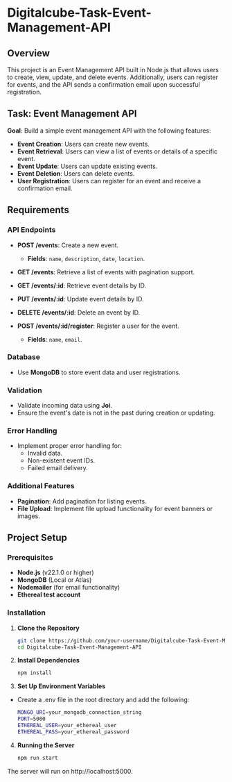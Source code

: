 # Digitalcube-Task-Event-Management-API

## Overview

This project is an Event Management API built in Node.js that allows users to create, view, update, and delete events. Additionally, users can register for events, and the API sends a confirmation email upon successful registration.

## Task: Event Management API

**Goal**: Build a simple event management API with the following features:
- **Event Creation**: Users can create new events.
- **Event Retrieval**: Users can view a list of events or details of a specific event.
- **Event Update**: Users can update existing events.
- **Event Deletion**: Users can delete events.
- **User Registration**: Users can register for an event and receive a confirmation email.

## Requirements

### API Endpoints

- **POST /events**: Create a new event.
  - **Fields**: `name`, `description`, `date`, `location`.
  
- **GET /events**: Retrieve a list of events with pagination support.
  
- **GET /events/:id**: Retrieve event details by ID.
  
- **PUT /events/:id**: Update event details by ID.
  
- **DELETE /events/:id**: Delete an event by ID.
  
- **POST /events/:id/register**: Register a user for the event.
  - **Fields**: `name`, `email`.

### Database

- Use **MongoDB** to store event data and user registrations.

### Validation

- Validate incoming data using **Joi**.
- Ensure the event's date is not in the past during creation or updating.

### Error Handling

- Implement proper error handling for:
  - Invalid data.
  - Non-existent event IDs.
  - Failed email delivery.

### Additional Features

- **Pagination**: Add pagination for listing events.
- **File Upload**: Implement file upload functionality for event banners or images.

## Project Setup

### Prerequisites

- **Node.js** (v22.1.0 or higher)
- **MongoDB** (Local or Atlas)
- **Nodemailer** (for email functionality)
- **Ethereal test account**

### Installation

1. **Clone the Repository**

   ```bash
   git clone https://github.com/your-username/Digitalcube-Task-Event-Management-API.git
   cd Digitalcube-Task-Event-Management-API

2. **Install Dependencies**

    ```bash
    npm install
3. **Set Up Environment Variables**
- Create a .env file in the root directory and add the following:

  ```bash
  MONGO_URI=your_mongodb_connection_string
  PORT=5000
  ETHEREAL_USER=your_ethereal_user
  ETHEREAL_PASS=your_ethereal_password
4. **Running the Server**

   ```bash
   npm run start

The server will run on http://localhost:5000.

